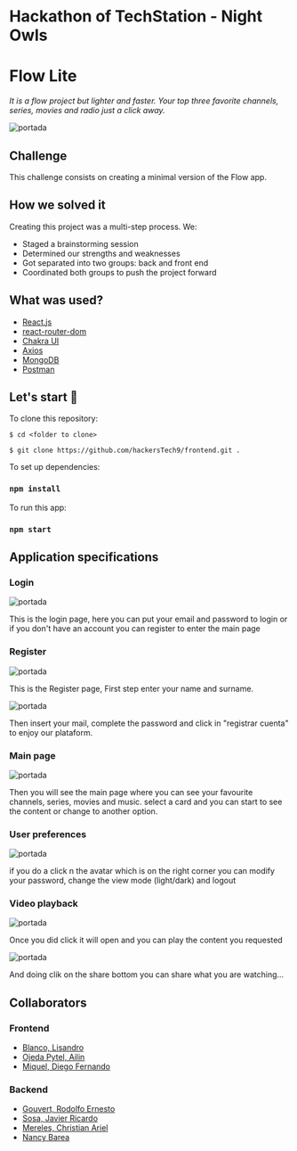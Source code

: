 # Hackathon of TechStation - Night Owls
# Flow Lite

_It is a flow project but lighter and faster.
Your top three favorite channels, series, movies and radio just a click away._

<img src='https://github.com/hackersTech9/frontend/blob/main/src/Assets/flow.lite.png' alt='portada'/>

## Challenge

This challenge consists on creating a minimal version of the Flow app.

## How we solved it

Creating this project was a multi-step process. We:

- Staged a brainstorming session
- Determined our strengths and weaknesses
- Got separated into two groups: back and front end
- Coordinated both groups to push the project forward


## What was used?

- [React.js](https://es.reactjs.org/)
- [react-router-dom](https://v5.reactrouter.com/web/guides/quick-start)
- [Chakra UI](https://chakra-ui.com/docs/getting-started)
- [Axios](https://axios-http.com/docs/intro)
- [MongoDB](https://www.mongodb.com/)
- [Postman](https://www.postman.com/)

## Let's start 🚀

To clone this repository:

```
$ cd <folder to clone>

$ git clone https://github.com/hackersTech9/frontend.git .

```

To set up dependencies:
### `npm install`

To run this app:
### `npm start`

## Application specifications

### Login

<img src='https://github.com/hackersTech9/frontend/blob/main/src/Assets/login-lite.png' alt='portada'/>

This is the login page, here you can put your email and password to login or if you don't have an account you can register to enter the main page

### Register

<img src='https://github.com/hackersTech9/frontend/blob/main/src/Assets/lite-register.png' alt='portada'/>

This is the Register page, First step enter your name and surname. 

<img src='https://github.com/hackersTech9/frontend/blob/main/src/Assets/lite-register2.png' alt='portada'/>

Then insert your mail, complete the password and click in "registrar cuenta" to enjoy our plataform.

### Main page

<img src='https://github.com/hackersTech9/frontend/blob/main/src/Assets/lite-main.png' alt='portada'/>

Then you will see the main page where you can see your favourite channels, series, movies and music. select a card and you can start to see the content or change to another option.

### User preferences

<img src='https://github.com/hackersTech9/frontend/blob/main/src/Assets/lite-preferen.png' alt='portada'/>

if you do a click n the avatar which is on the right corner you can modify your password, change the view mode (light/dark) and logout

### Video playback

<img src='https://github.com/hackersTech9/frontend/blob/main/src/Assets/lite-play.png' alt='portada'/>

Once you did click it will open and you can play the content you requested

<img src='https://github.com/hackersTech9/frontend/blob/main/src/Assets/lite-share.png' alt='portada'/>

And doing clik on the share bottom you can share what you are watching...

## Collaborators

### Frontend
- [Blanco, Lisandro](https://github.com/liisandrob)
- [Ojeda Pytel, Ailin](https://github.com/AilinI)
- [Miquel, Diego Fernando](https://github.com/dfmiquel/)

### Backend
- [Gouvert, Rodolfo Ernesto](https://github.com/gouvertrodolfo)
- [Sosa, Javier Ricardo](https://github.com/Janegro09)
- [Mereles, Christian Ariel](https://github.com/chrismer)
- [Nancy Barea](https://github.com/nancybarea/)
